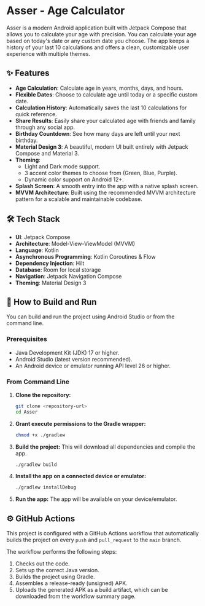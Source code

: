 # Asser - Age Calculator

Asser is a modern Android application built with Jetpack Compose that allows you to calculate your age with precision. You can calculate your age based on today's date or any custom date you choose. The app keeps a history of your last 10 calculations and offers a clean, customizable user experience with multiple themes.

## ✨ Features

- **Age Calculation**: Calculate age in years, months, days, and hours.
- **Flexible Dates**: Choose to calculate age until today or a specific custom date.
- **Calculation History**: Automatically saves the last 10 calculations for quick reference.
- **Share Results**: Easily share your calculated age with friends and family through any social app.
- **Birthday Countdown**: See how many days are left until your next birthday.
- **Material Design 3**: A beautiful, modern UI built entirely with Jetpack Compose and Material 3.
- **Theming**:
    - Light and Dark mode support.
    - 3 accent color themes to choose from (Green, Blue, Purple).
    - Dynamic color support on Android 12+.
- **Splash Screen**: A smooth entry into the app with a native splash screen.
- **MVVM Architecture**: Built using the recommended MVVM architecture pattern for a scalable and maintainable codebase.

## 🛠 Tech Stack

- **UI**: Jetpack Compose
- **Architecture**: Model-View-ViewModel (MVVM)
- **Language**: Kotlin
- **Asynchronous Programming**: Kotlin Coroutines & Flow
- **Dependency Injection**: Hilt
- **Database**: Room for local storage
- **Navigation**: Jetpack Navigation Compose
- **Theming**: Material Design 3

## 🚀 How to Build and Run

You can build and run the project using Android Studio or from the command line.

### Prerequisites

- Java Development Kit (JDK) 17 or higher.
- Android Studio (latest version recommended).
- An Android device or emulator running API level 26 or higher.

### From Command Line

1.  **Clone the repository:**
    ```bash
    git clone <repository-url>
    cd Asser
    ```

2.  **Grant execute permissions to the Gradle wrapper:**
    ```bash
    chmod +x ./gradlew
    ```

3.  **Build the project:**
    This will download all dependencies and compile the app.
    ```bash
    ./gradlew build
    ```

4.  **Install the app on a connected device or emulator:**
    ```bash
    ./gradlew installDebug
    ```

5.  **Run the app:**
    The app will be available on your device/emulator.

## ⚙️ GitHub Actions

This project is configured with a GitHub Actions workflow that automatically builds the project on every `push` and `pull_request` to the `main` branch.

The workflow performs the following steps:
1.  Checks out the code.
2.  Sets up the correct Java version.
3.  Builds the project using Gradle.
4.  Assembles a release-ready (unsigned) APK.
5.  Uploads the generated APK as a build artifact, which can be downloaded from the workflow summary page.

